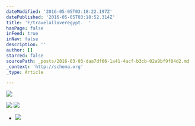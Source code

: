 ```yaml
---
dateModified: '2016-05-05T03:18:22.197Z'
datePublished: '2016-05-05T03:18:52.314Z'
title: 'F/travelalloveregypt.  '
hasPage: false
inFeed: true
inNav: false
description: ''
author: []
starred: false
sourcePath: _posts/2016-03-03-daa7df66-1a41-4acf-b3cb-02a9bf9f84d2.md
_context: 'http://schema.org'
_type: Article

---
```

![](https://the-grid-user-content.s3-us-west-2.amazonaws.com/ae6c451d-2cce-4afb-90b5-cf0b15c69d83.jpg)

> 

![](https://the-grid-user-content.s3-us-west-2.amazonaws.com/edd88e63-1f2b-401d-b218-d2b9345e7d69.jpg)
![](https://the-grid-user-content.s3-us-west-2.amazonaws.com/e3ebb66a-848d-4f33-83af-720dc7ebaae4.jpg)

* ![](https://the-grid-user-content.s3-us-west-2.amazonaws.com/def807cf-545a-4c47-bcec-ba1ad30557d8.jpg)